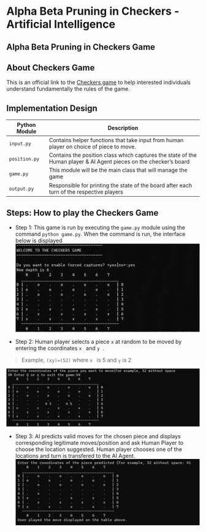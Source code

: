 # Alpha Beta Pruning in Checkers - Artificial Intelligence
## Alpha Beta Pruning in Checkers Game

## About Checkers Game
This is an official link to the [Checkers game](https://www.officialgamerules.org/checkers) to help interested individuals understand fundamentally the rules of the game.


## Implementation Design
|  Python Module  | Description |
| --- | --- | 
| `input.py` | Contains helper functions that take input from human player on choice of piece to move. | 
| `position.py` | Contains the position class which captures the state of the Human player & AI Agent pieces on the checker’s board | 
| `game.py` | This module will be the main class that will manage the game | 
| `output.py` | Responsible for printing the state of the board after each turn of the respective players |


## Steps: How to play the Checkers Game
- Step 1: This game is run by executing the `game.py` module using the command `python game.py`.
When the command is run, the interface below is displayed
![Screenshot](Pictures/Picture1.png)

- Step 2: Human player selects a piece `x` at random to be moved by entering the coordinates `x ` and `y `.
> Example, `(xy)=(52)` where `x ` is 5 and `y` is 2 


![Screenshot](Pictures/gameplay.jpg)
- Step 3: AI predicts valid moves for the chosen piece and displays corresponding legitimate moves/position and ask Human Player to choose the location suggested. Human player chooses one of the locations and turn is transfered to the AI Agent.
![Screenshot](Pictures/gameplay2.jpg)






